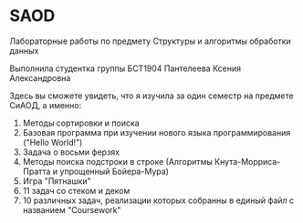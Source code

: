 # SAOD
Лабораторные работы по предмету Структуры и алгоритмы обработки данных

Выполнила студентка группы БСТ1904 Пантелеева Ксения Александровна

Здесь вы сможете увидеть, что я изучила за один семестр на предмете СиАОД, а именно:
1. Методы сортировки и поиска
2. Базовая программа при изучении нового языка программирования ("Hello World!")
3. Задача о восьми ферзях
4. Методы поиска подстроки в строке (Алгоритмы Кнута-Морриса-Пратта и упрощенный Бойера-Мура)
5. Игра "Пятнашки"
6. 11 задач со стеком и деком
7. 10 различных задач, реализации которых собранны в единый файл с названием "Coursework"
